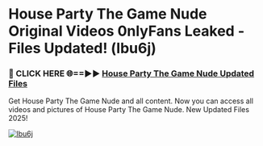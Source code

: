 # House Party The Game Nude Original Videos 0nlyFans Leaked - Files Updated! (lbu6j)

<h3>🔴 CLICK HERE 🌐==►► <a href="https://tinyurl.com/4mcuefdz" rel="nofollow">House Party The Game Nude Updated Files</a></h3>

Get House Party The Game Nude and all content. Now you can access all videos and pictures of House Party The Game Nude. New Updated Files 2025!

[![lbu6j](https://i.imgur.com/StAQSOY.gif)](https://tinyurl.com/4mcuefdz)
